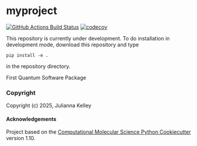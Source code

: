 myproject
==============================
[//]: # (Badges)
[![GitHub Actions Build Status](https://github.com/REPLACE_WITH_OWNER_ACCOUNT/softwarepackage/workflows/CI/badge.svg)](https://github.com/REPLACE_WITH_OWNER_ACCOUNT/softwarepackage/actions?query=workflow%3ACI)
[![codecov](https://codecov.io/gh/REPLACE_WITH_OWNER_ACCOUNT/myproject/branch/main/graph/badge.svg)](https://codecov.io/gh/REPLACE_WITH_OWNER_ACCOUNT/myproject/branch/main)



This repository is currently under development. To do installation in development mode, download this repository and type

`pip install -e .`

in the repository directory.


First Quantum Software Package

### Copyright

Copyright (c) 2025, Julianna Kelley


#### Acknowledgements
 
Project based on the 
[Computational Molecular Science Python Cookiecutter](https://github.com/molssi/cookiecutter-cms) version 1.10.
